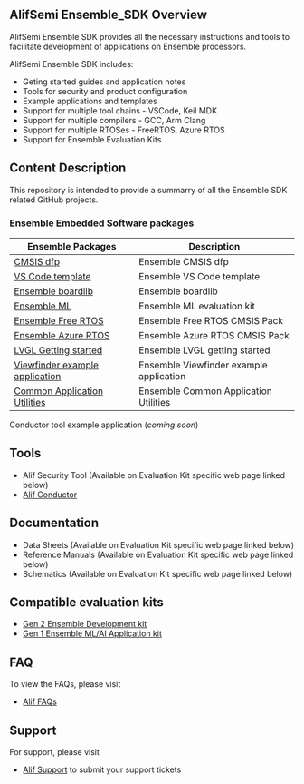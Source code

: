 ## AlifSemi Ensemble_SDK Overview
AlifSemi Ensemble SDK provides all the necessary instructions and tools to facilitate development of applications on Ensemble processors.

AlifSemi Ensemble SDK includes:
* Geting started guides and application notes
* Tools for security and product configuration
* Example applications and templates
* Support for multiple tool chains - VSCode, Keil MDK  
* Support for multiple compilers - GCC, Arm Clang
* Support for multiple RTOSes - FreeRTOS, Azure RTOS
* Support for Ensemble Evaluation Kits

## Content Description
This repository is intended to provide a summarry of all the Ensemble SDK related GitHub projects.
### Ensemble Embedded Software packages 
Ensemble Packages | Description
---------------------- | -----------
[CMSIS dfp](https://github.com/alifsemi/alif_ensemble-cmsis-dfp) | Ensemble CMSIS dfp
[VS Code template](https://github.com/alifsemi/alif_vscode-template) | Ensemble VS Code template 
[Ensemble boardlib](https://github.com/alifsemi/alif_boardlib) | Ensemble boardlib
[Ensemble ML](https://github.com/alifsemi/alif_ml-embedded-evaluation-kit) | Ensemble ML evaluation kit 
[Ensemble Free RTOS](https://github.com/alifsemi/alif_ensemble-FreeRTOS-Components) | Ensemble Free RTOS CMSIS Pack
[Ensemble Azure RTOS](https://github.com/alifsemi/alif_ensemble-Azure-RTOS) | Ensemble Azure RTOS CMSIS Pack
[LVGL Getting started](https://github.com/alifsemi/alif_ensemble-lvgl-getting-started) | Ensemble LVGL getting started
[Viewfinder example application](https://github.com/alifsemi/alif_common-app-utils) | Ensemble Viewfinder example application
[Common Application Utilities](https://github.com/alifsemi/alif_common-app-utils) | Ensemble Common Application Utilities
Conductor tool example application (*coming soon*)

## Tools
* Alif Security Tool (Available on Evaluation Kit specific web page linked below)
* [Alif Conductor](https://conductor.alifsemi.com/)

## Documentation
* Data Sheets (Available on Evaluation Kit specific web page linked below)
* Reference Manuals (Available on Evaluation Kit specific web page linked below)
* Schematics (Available on Evaluation Kit specific web page linked below)

## Compatible evaluation kits
* [Gen 2 Ensemble Development kit](https://alifsemi.com/support/kits/ensemble-devkit-gen2/)
* [Gen 1 Ensemble ML/AI Application kit](https://alifsemi.com/support/kits/ai-ml-appkit/)
  
## FAQ
To view the FAQs, please visit
* [Alif FAQs](https://alifsemi.com/support/faqs/)
## Support 
For support, please visit
* [Alif Support](https://alifsemi.com/support/technical-support/) to submit your support tickets 
